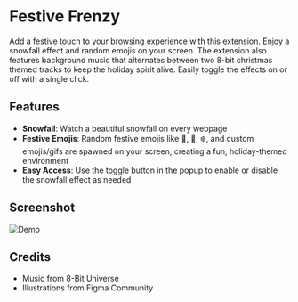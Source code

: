 # Festive Frenzy

Add a festive touch to your browsing experience with this extension. Enjoy a snowfall effect and random emojis on your screen. The extension also features background music that alternates between two 8-bit christmas themed tracks to keep the holiday spirit alive. Easily toggle the effects on or off with a single click.

## Features

- **Snowfall**: Watch a beautiful snowfall on every webpage
- **Festive Emojis**: Random festive emojis like 🎄, 🎅, ❄️, and custom emojis/gifs are spawned on your screen, creating a fun, holiday-themed environment
- **Easy Access**: Use the toggle button in the popup to enable or disable the snowfall effect as needed

## Screenshot

![Demo](https://cloud-ang1rlegs-hack-club-bot.vercel.app/1output.gif)

## Credits

- Music from 8-Bit Universe
- Illustrations from Figma Community
